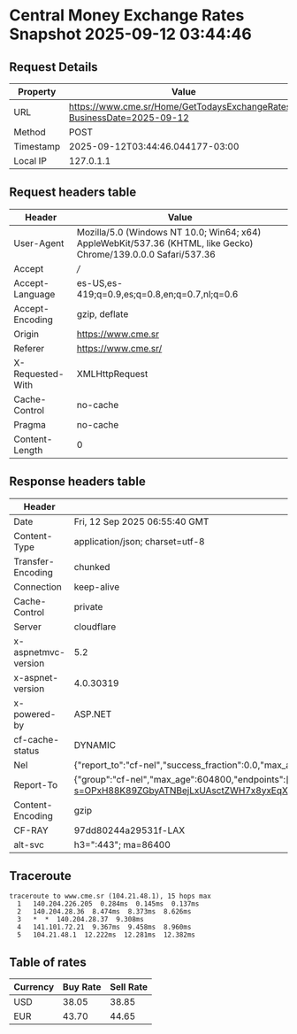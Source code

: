 # Central Money Exchange Rates Snapshot 2025-09-12 03:44:46
## Request Details

| Property | Value |
|----------|-------|
| URL | https://www.cme.sr/Home/GetTodaysExchangeRates/?BusinessDate=2025-09-12 |
| Method | POST |
| Timestamp | 2025-09-12T03:44:46.044177-03:00 |
| Local IP | 127.0.1.1 |
    
## Request headers table

| Header | Value |
|--------|-------|
| User-Agent | Mozilla/5.0 (Windows NT 10.0; Win64; x64) AppleWebKit/537.36 (KHTML, like Gecko) Chrome/139.0.0.0 Safari/537.36 |
| Accept | */* |
| Accept-Language | es-US,es-419;q=0.9,es;q=0.8,en;q=0.7,nl;q=0.6 |
| Accept-Encoding | gzip, deflate |
| Origin | https://www.cme.sr |
| Referer | https://www.cme.sr/ |
| X-Requested-With | XMLHttpRequest |
| Cache-Control | no-cache |
| Pragma | no-cache |
| Content-Length | 0 |

    
## Response headers table
| Header | Value |
|--------|-------|
| Date | Fri, 12 Sep 2025 06:55:40 GMT |
| Content-Type | application/json; charset=utf-8 |
| Transfer-Encoding | chunked |
| Connection | keep-alive |
| Cache-Control | private |
| Server | cloudflare |
| x-aspnetmvc-version | 5.2 |
| x-aspnet-version | 4.0.30319 |
| x-powered-by | ASP.NET |
| cf-cache-status | DYNAMIC |
| Nel | {"report_to":"cf-nel","success_fraction":0.0,"max_age":604800} |
| Report-To | {"group":"cf-nel","max_age":604800,"endpoints":[{"url":"https://a.nel.cloudflare.com/report/v4?s=OPxH88K89ZGbyATNBejLxUAsctZWH7x8yxEqXTeOHBD1vdpqdoKNXBnZm9a7IR2h%2BIxw4l8%2Fe3cXQCp09Amv9mOYs4PxM9uC"}]} |
| Content-Encoding | gzip |
| CF-RAY | 97dd80244a29531f-LAX |
| alt-svc | h3=":443"; ma=86400 |

## Traceroute 

```
traceroute to www.cme.sr (104.21.48.1), 15 hops max
  1   140.204.226.205  0.284ms  0.145ms  0.137ms 
  2   140.204.28.36  8.474ms  8.373ms  8.626ms 
  3   *  *  140.204.28.37  9.308ms 
  4   141.101.72.21  9.367ms  9.458ms  8.960ms 
  5   104.21.48.1  12.222ms  12.281ms  12.382ms 

```


## Table of rates

| Currency | Buy Rate | Sell Rate |
|----------|----------|-----------|
| USD | 38.05 | 38.85 |
| EUR | 43.70 | 44.65 |

